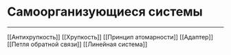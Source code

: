 # Самоорганизующиеся системы

---

[[Антихрупкость]]
[[Хрупкость]]
[[Принцип атомарности]]
[[Адаптер]]
[[Петля обратной связи]]
[[Линейная система]]